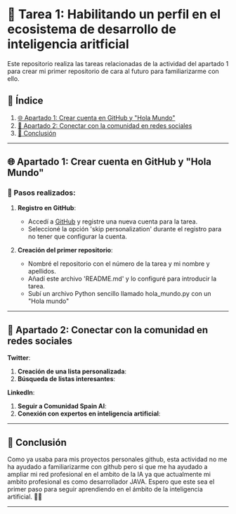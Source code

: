 # 🚀 Tarea 1: Habilitando un perfil en el ecosistema de desarrollo de inteligencia aritficial

Este repositorio realiza las tareas relacionadas de la actividad del apartado 1 para crear mi primer repositorio de cara al futuro para familiarizarme con ello.

## 📝 Índice
1. [🌐 Apartado 1: Crear cuenta en GitHub y "Hola Mundo"](#-apartado-1-crear-cuenta-en-github-y-hola-mundo)
2. [🤝 Apartado 2: Conectar con la comunidad en redes sociales](#-apartado-2-conectar-con-la-comunidad-en-redes-sociales)
3. [🎯 Conclusión](#-conclusión)

---

## 🌐 Apartado 1: Crear cuenta en GitHub y "Hola Mundo"

### 🔑 Pasos realizados:
1. **Registro en GitHub**:
   - Accedí a [GitHub](https://github.com) y registre una nueva cuenta para la tarea.
   - Seleccioné la opción 'skip personalization' durante el registro para no tener que configurar la cuenta.

2. **Creación del primer repositorio**:
   - Nombré el repositorio con el número de la tarea y mi nombre y apellidos.
   - Añadí este archivo 'README.md' y lo configuré para introducir la tarea.
   - Subí un archivo Python sencillo llamado hola_mundo.py con un "Hola mundo"

---

## 🤝 Apartado 2: Conectar con la comunidad en redes sociales

**Twitter**:
1. **Creación de una lista personalizada**:
2. **Búsqueda de listas interesantes**:
   

**LinkedIn**:
1. **Seguir a Comunidad Spain AI**:
2. **Conexión con expertos en inteligencia artificial**:

---

## 🎯 Conclusión

Como ya usaba para mis proyectos personales github, esta actividad no me ha ayudado a familiarizarme con github pero si que me ha ayudado a ampliar mi red profesional en el ambito de la IA ya que actualmente mi ambito profesional es como desarrollador JAVA.
Espero que este sea el primer paso para seguir aprendiendo en el ámbito de la inteligencia artificial. 🚀✨

---
